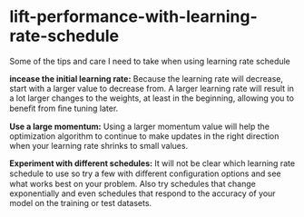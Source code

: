 # lift-performance-with-learning-rate-schedule

Some of the tips and care I need to take when using learning rate schedule

**incease the initial learning rate:** Because the learning rate will decrease, start with a larger value to decrease from. A larger learning rate will result in a lot larger changes to the weights, at least in the beginning, allowing you to beneﬁt from ﬁne tuning later.  

**Use a large momentum:** Using a larger momentum value will help the optimization algorithm to continue to make updates in the right direction when your learning rate shrinks to small values. 

**Experiment with different schedules:** It will not be clear which learning rate schedule to use so try a few with diﬀerent conﬁguration options and see what works best on your problem. Also try schedules that change exponentially and even schedules that respond to the accuracy of your model on the training or test datasets.
